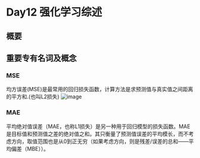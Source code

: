 # Day12 强化学习综述
## 概要



## 重要专有名词及概念
### MSE
均方误差(MSE)是最常用的回归损失函数，计算方法是求预测值与真实值之间距离的平方和.(也叫L2损失)
![image](https://user-images.githubusercontent.com/51207072/230381240-20dc9c02-8af8-474b-8516-36221d8fbdf4.png)
### MAE
平均绝对值误差（MAE，也称L1损失）是另一种用于回归模型的损失函数。MAE是目标值和预测值之差的绝对值之和。其只衡量了预测值误差的平均模长，而不考虑方向，取值范围也是从0到正无穷（如果考虑方向，则是残差/误差的总和——平均偏差（MBE））。

